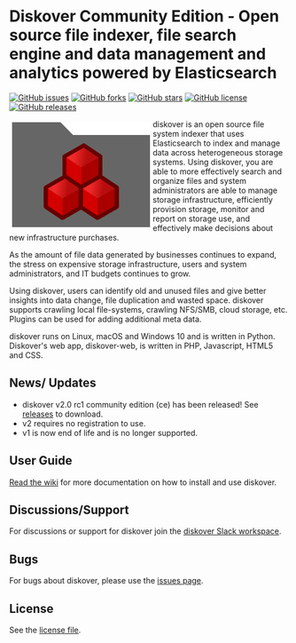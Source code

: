# Diskover Community Edition - Open source file indexer, file search engine and data management and analytics powered by Elasticsearch

[![GitHub issues](https://img.shields.io/github/issues/diskoverdata/diskover-community)](https://github.com/diskoverdata/diskover-community/issues)
[![GitHub forks](https://img.shields.io/github/forks/diskoverdata/diskover-community)](https://github.com/diskoverdata/diskover-community/network)
[![GitHub stars](https://img.shields.io/github/stars/diskoverdata/diskover-community)](https://github.com/diskoverdata/diskover-community/stargazers)
[![GitHub license](https://img.shields.io/github/license/diskoverdata/diskover-community)](https://github.com/diskoverdata/diskover-community/blob/master/LICENSE)
[![GitHub releases](https://img.shields.io/github/release/diskoverdata/diskover-community)](https://github.com/diskoverdata/diskover-community/releases)

<img align="left" width="249" height="189" src="images/diskover.png?raw=true" hspace="5" vspace="5" alt="diskover">

diskover is an open source file system indexer that uses Elasticsearch to index and manage data across heterogeneous storage systems. Using diskover, you are able to more effectively search and organize files and system administrators are able to manage storage infrastructure, efficiently provision storage, monitor and report on storage use, and effectively make decisions about new infrastructure purchases.

As the amount of file data generated by businesses continues to expand, the stress on expensive storage infrastructure, users and system administrators, and IT budgets continues to grow.

Using diskover, users can identify old and unused files and give better insights into data change, file duplication and wasted space. diskover supports crawling local file-systems, crawling NFS/SMB, cloud storage, etc. Plugins can be used for adding additional meta data.

diskover runs on Linux, macOS and Windows 10 and is written in Python. Diskover's web app, diskover-web, is written in PHP, Javascript, HTML5 and CSS.

## News/ Updates
- diskover v2.0 rc1 community edition (ce) has been released! See [releases](https://github.com/diskoverdata/diskover-community/releases) to download.
- v2 requires no registration to use.
- v1 is now end of life and is no longer supported.

## User Guide

[Read the wiki](https://github.com/diskoverdata/diskover-community/wiki) for more documentation on how to install and use diskover.

## Discussions/Support

For discussions or support for diskover join the [diskover Slack workspace](https://join.slack.com/t/diskoverworkspace/shared_invite/enQtNzQ0NjE1Njk5MjIyLWI4NWQ0MjFhYzQyMTRhMzk4NTQ3YjBlYjJiMDk1YWUzMTZmZjI1MTdhYTA3NzAzNTU0MDc5NDA2ZDI4OWRiMjM).

## Bugs

For bugs about diskover, please use the [issues page](https://github.com/diskoverdata/diskover-community/issues).

## License

See the [license file](https://github.com/diskoverdata/diskover-community/blob/master/LICENSE).
